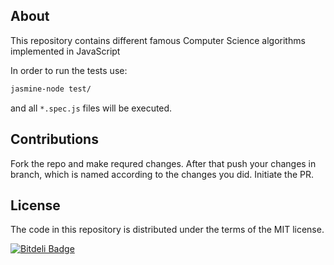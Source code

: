 ## About

This repository contains different famous Computer Science algorithms implemented in JavaScript

In order to run the tests use:

```Bash
jasmine-node test/
```

and all `*.spec.js` files will be executed.

## Contributions

Fork the repo and make requred changes. After that push your changes in branch, which is named according to the changes you did.
Initiate the PR.

## License

The code in this repository is distributed under the terms of the MIT license.

[![Bitdeli Badge](https://d2weczhvl823v0.cloudfront.net/mgechev/javascript-algorithms/trend.png)](https://bitdeli.com/free "Bitdeli Badge")

